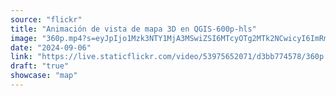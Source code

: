 ```yaml
---
source: "flickr"
title: "Animación de vista de mapa 3D en QGIS-600p-hls"
image: "360p.mp4?s=eyJpIjo1Mzk3NTY1MjA3MSwiZSI6MTcyOTg2MTk2NCwicyI6ImRmNzNkNjA4NGRlYjcwODJmYzMwMzYxODBmNjZkNzNlMmUzMTk5OTciLCJ2IjoxfQ.mp4"
date: "2024-09-06"
link: "https://live.staticflickr.com/video/53975652071/d3bb774578/360p.mp4?s=eyJpIjo1Mzk3NTY1MjA3MSwiZSI6MTcyOTg2MTk2NCwicyI6ImRmNzNkNjA4NGRlYjcwODJmYzMwMzYxODBmNjZkNzNlMmUzMTk5OTciLCJ2IjoxfQ"
draft: "true"
showcase: "map"
---
```

